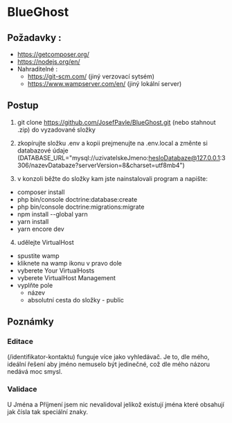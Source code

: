 # BlueGhost

## Požadavky :
 - https://getcomposer.org/
 - https://nodejs.org/en/
 - Nahraditelné  :
   - https://git-scm.com/  (jiný verzovací sytsém)
   - https://www.wampserver.com/en/  (jiný lokální server)

## Postup
1.  git clone https://github.com/JosefPavle/BlueGhost.git (nebo stahnout .zip) do vyzadované složky
  
2.  zkopírujte složku .env a kopii prejmenujte na .env.local a změnte si databazové údaje (DATABASE_URL="mysql://uzivatelskeJmeno:hesloDatabaze@127.0.0.1:3306/nazevDatabaze?serverVersion=8&charset=utf8mb4")
  
3.  v konzoli běžte do složky kam jste nainstalovali program a napište:
  - composer install
  - php bin/console doctrine:database:create
  - php bin/console doctrine:migrations:migrate
  - npm install --global yarn
  - yarn install
  - yarn encore dev
 
4. udělejte VirtualHost
  - spustite wamp
  - kliknete na wamp ikonu v pravo dole
  - vyberete Your VirtualHosts
  - vyberete VirtualHost Management
  - vyplňte pole
    - název
    - absolutní cesta do složky - public

## Poznámky
### Editace
(/identifikator-kontaktu) funguje více jako vyhledávač. Je to, dle mého, ideální řešení aby jméno nemuselo být jedinečné, což dle mého názoru nedává moc smysl.
### Validace
U Jména a Příjmení jsem nic nevalidoval jelikož existují jména které obsahují jak čísla tak speciální znaky.
